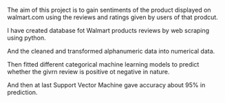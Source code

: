 The aim of this project is to gain sentiments of the product displayed on walmart.com using the reviews and ratings given by users of that prodcut.

I have created database fot Walmart products reviews by web scraping using python.

And the cleaned and transformed alphanumeric data into numerical data.

Then fitted different categorical machine learning models to predict whether the givrn review is positive ot negative in nature.

And then at last Support Vector Machine gave accuracy about 95% in prediction.
